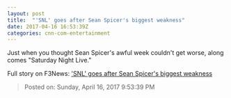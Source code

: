 ```yaml
---
layout: post
title:  "'SNL' goes after Sean Spicer's biggest weakness"
date: 2017-04-16 16:53:39Z
categories: cnn-com-entertainment
---
```


Just when you thought Sean Spicer's awful week couldn't get worse, along comes "Saturday Night Live."


Full story on F3News: ['SNL' goes after Sean Spicer's biggest weakness](http://www.f3nws.com/n/ZdRWEH)

> Posted on: Sunday, April 16, 2017 9:53:39 PM

